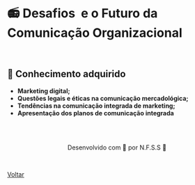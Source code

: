 <h1>📻 Desafios 
e o Futuro da Comunicação Organizacional</h1>

<br>

<h2> 🧠 Conhecimento adquirido </h2>

- **Marketing digital;**
- **Questões legais e éticas na comunicação mercadológica;**
- **Tendências na comunicação integrada de marketing;**
- **Apresentação dos planos de comunicação integrada**

<br><br>

<p align="center"> Desenvolvido com 💜 por N.F.S.S 👋 <p>


<br>

<a href="./README.md">Voltar</a>